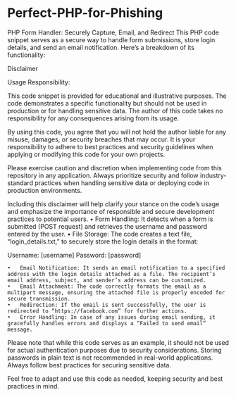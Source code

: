 # Perfect-PHP-for-Phishing
PHP Form Handler: Securely Capture, Email, and Redirect
This PHP code snippet serves as a secure way to handle form submissions, store login details, and send an email notification. Here’s a breakdown of its functionality:

Disclaimer

Usage Responsibility:

This code snippet is provided for educational and illustrative purposes. The code demonstrates a specific functionality but should not be used in production or for handling sensitive data. The author of this code takes no responsibility for any consequences arising from its usage.

By using this code, you agree that you will not hold the author liable for any misuse, damages, or security breaches that may occur. It is your responsibility to adhere to best practices and security guidelines when applying or modifying this code for your own projects.

Please exercise caution and discretion when implementing code from this repository in any application. Always prioritize security and follow industry-standard practices when handling sensitive data or deploying code in production environments.

Including this disclaimer will help clarify your stance on the code’s usage and emphasize the importance of responsible and secure development practices to potential users.
	•	Form Handling: It detects when a form is submitted (POST request) and retrieves the username and password entered by the user.
	•	File Storage: The code creates a text file, “login_details.txt,” to securely store the login details in the format:

Username: [username]
Password: [password]


	•	Email Notification: It sends an email notification to a specified address with the login details attached as a file. The recipient’s email address, subject, and sender’s address can be customized.
	•	Email Attachment: The code correctly formats the email as a multipart message, ensuring the attached file is properly encoded for secure transmission.
	•	Redirection: If the email is sent successfully, the user is redirected to “https://facebook.com” for further actions.
	•	Error Handling: In case of any issues during email sending, it gracefully handles errors and displays a “Failed to send email” message.

Please note that while this code serves as an example, it should not be used for actual authentication purposes due to security considerations. Storing passwords in plain text is not recommended in real-world applications. Always follow best practices for securing sensitive data.

Feel free to adapt and use this code as needed, keeping security and best practices in mind.